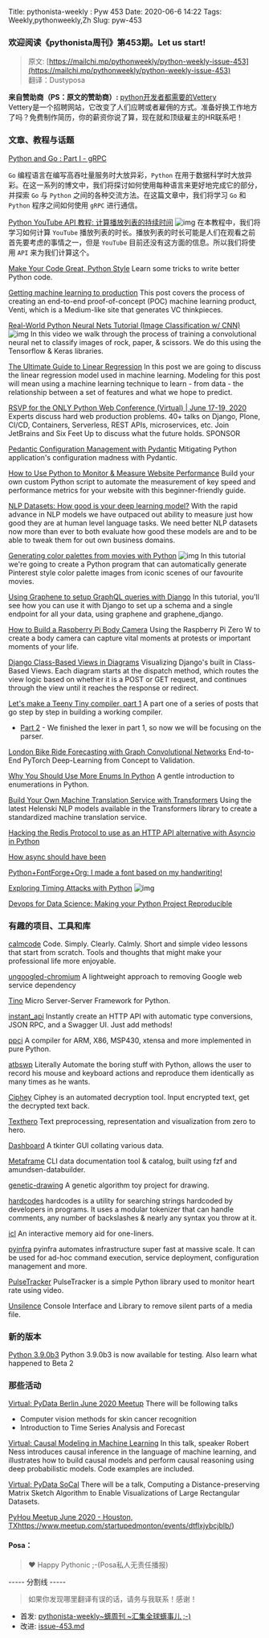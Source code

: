 Title: pythonista-weekly : Pyw 453
Date: 2020-06-6 14:22
Tags: Weekly,pythonweekly,Zh 
Slug: pyw-453

### 欢迎阅读《pythonista周刊》第453期。Let us start!


>原文: [https://mailchi.mp/pythonweekly/python-weekly-issue-453](https://mailchi.mp/pythonweekly/python-weekly-issue-453)  
>翻译：Dustyposa

**来自赞助商（PS：原文的赞助商）:**
[python开发者都需要的Vettery](https://www.vettery.com/tech?utm_source=newsletter&utm_medium=pythonweekly&utm_term=tech&utm_content=grouped&utm_campaign=ad-77579)  
Vettery是一个招聘网站，它改变了人们应聘或者雇佣的方式。准备好换工作地方了吗？免费制作简历，你的薪资你说了算，现在就和顶级雇主的HR联系吧！

### 文章、教程与话题

[Python and Go : Part I - gRPC](https://www.ardanlabs.com/blog/2020/06/python-go-grpc.html)

`Go` 编程语言在编写高吞吐量服务时大放异彩，`Python` 在用于数据科学时大放异彩。在这一系列的博文中，我们将探讨如何使用每种语言来更好地完成它的部分，并探索  `Go` 与 `Python` 之间的各种交流方法。在这篇文章中，我们将学习 `Go` 和 `Python` 程序之间如何使用 `gRPC` 进行通信。


[Python YouTube API 教程: 计算播放列表的持续时间](https://www.youtube.com/watch?v=coZbOM6E47I) ![img](https://mcusercontent.com/e2e180baf855ac797ef407fc7/images/af76283a-6e65-436c-967a-900427cf6399.png)
在本教程中，我们将学习如何计算 `YouTube` 播放列表的时长。播放列表的时长可能是人们在观看之前首先要考虑的事情之一，但是 `YouTube` 目前还没有这方面的信息。所以我们将使用 `API` 来为我们计算这个。

[Make Your Code Great, Python Style](https://livecodestream.dev/post/2020-06-08-make-your-code-great-python-style/)
Learn some tricks to write better Python code.

[Getting machine learning to production](https://veekaybee.github.io/2020/06/09/ml-in-prod/)
This post covers the process of creating an end-to-end proof-of-concept (POC) machine learning product, Venti, which is a Medium-like site that generates VC thinkpieces.

[Real-World Python Neural Nets Tutorial (Image Classification w/ CNN)](https://www.youtube.com/watch?v=44U8jJxaNp8) ![img](https://mcusercontent.com/e2e180baf855ac797ef407fc7/images/af76283a-6e65-436c-967a-900427cf6399.png)
In this video we walk through the process of training a convolutional neural net to classify images of rock, paper, & scissors. We do this using the Tensorflow & Keras libraries.

[The Ultimate Guide to Linear Regression](https://learningwithdata.com/posts/tylerfolkman/the-ultimate-guide-to-linear-regression/)
In this post we are going to discuss the linear regression model used in machine learning. Modeling for this post will mean using a machine learning technique to learn - from data - the relationship between a set of features and what we hope to predict.

[RSVP for the ONLY Python Web Conference (Virtual) | June 17-19, 2020](https://pythonwebconference.com/) 
Experts discuss hard web production problems. 40+ talks on Django, Plone, CI/CD, Containers, Serverless, REST APIs, microservices, etc. Join JetBrains and Six Feet Up to discuss what the future holds. SPONSOR

[Pedantic Configuration Management with Pydantic](https://rednafi.github.io/digressions/python/2020/06/03/python-configs.html)
Mitigating Python application's configuration madness with Pydantic.

[How to Use Python to Monitor & Measure Website Performance](https://www.searchenginejournal.com/python-monitor-measure-website-performance/)
Build your own custom Python script to automate the measurement of key speed and performance metrics for your website with this beginner-friendly guide.

[NLP Datasets: How good is your deep learning model?](https://blog.floydhub.com/nlp-datasets-how-to-train-and-evaluate-your-deep-learning-model/)
With the rapid advance in NLP models we have outpaced out ability to measure just how good they are at human level language tasks. We need better NLP datasets now more than ever to both evaluate how good these models are and to be able to tweak them for out own business domains.

[Generating color palettes from movies with Python](https://www.youtube.com/watch?v=F5FxuJBHdvo) ![img](https://mcusercontent.com/e2e180baf855ac797ef407fc7/images/af76283a-6e65-436c-967a-900427cf6399.png)
In this tutorial we're going to create a Python program that can automatically generate Pinterest style color palette images from iconic scenes of our favourite movies.

[Using Graphene to setup GraphQL queries with Django](https://blog.bitsacm.in/using-graphql-with-diango/)
In this tutorial, you'll see how you can use it with Django to set up a schema and a single endpoint for all your data, using graphene and graphene_django.

[How to Build a Raspberry Pi Body Camera](https://www.tomshardware.com/uk/how-to/raspberry-pi-body-camera)
Using the Raspberry Pi Zero W to create a body camera can capture vital moments at protests or important moments of your life.

[Django Class-Based Views in Diagrams](https://www.brennantymrak.com/articles/django-class-based-views-diagrams.html)
Visualizing Django's built in Class-Based Views. Each diagram starts at the dispatch method, which routes the view logic based on whether it is a POST or GET request, and continues through the view until it reaches the response or redirect.

[Let's make a Teeny Tiny compiler, part 1](http://web.eecs.utk.edu/~azh/blog/teenytinycompiler1.html)
A part one of a series of posts that go step by step in building a working compiler.

- [Part 2](http://web.eecs.utk.edu/~azh/blog/teenytinycompiler2.html) - We finished the lexer in part 1, so now we will be focusing on the parser.


[London Bike Ride Forecasting with Graph Convolutional Networks](https://t.co/yli73cpZaR)
End-to-End PyTorch Deep-Learning from Concept to Validation.

[Why You Should Use More Enums In Python](https://florian-dahlitz.de/blog/why-you-should-use-more-enums-in-python)
A gentle introduction to enumerations in Python.

[Build Your Own Machine Translation Service with Transformers](https://t.co/mm0qpe8oKd)
Using the latest Helenski NLP models available in the Transformers library to create a standardized machine translation service.

[Hacking the Redis Protocol to use as an HTTP API alternative with Asyncio in Python](https://t.co/VmUFn2MENs)

[How async should have been](https://sobolevn.me/2020/06/how-async-should-have-been)

[Python+FontForge+Org: I made a font based on my handwriting!](https://sachachua.com/blog/2020/06/pythonfontforgeorg-i-made-a-font-based-on-my-handwriting/)

[Exploring Timing Attacks with Python](https://www.youtube.com/watch?v=RWj4xfQxQQ8&t) ![img](https://mcusercontent.com/e2e180baf855ac797ef407fc7/images/af76283a-6e65-436c-967a-900427cf6399.png)

[Devops for Data Science: Making your Python Project Reproducible](https://t.co/N053nM5P1U) 

### 有趣的项目、工具和库

[calmcode](https://calmcode.io/) 
Code. Simply. Clearly. Calmly. Short and simple video lessons that start from scratch. Tools and thoughts that might make your professional life more enjoyable.

[ungoogled-chromium](https://github.com/Eloston/ungoogled-chromium)
A lightweight approach to removing Google web service dependency

[Tino](https://github.com/hansonkd/Tino)
Micro Server-Server Framework for Python.

[instant_api](https://github.com/alexmojaki/instant_api)
Instantly create an HTTP API with automatic type conversions, JSON RPC, and a Swagger UI. Just add methods!

[ppci](https://github.com/windelbouwman/ppci)
A compiler for ARM, X86, MSP430, xtensa and more implemented in pure Python.

[atbswp](https://github.com/rmpr/atbswp)
Literally Automate the boring stuff with Python, allows the user to record his mouse and keyboard actions and reproduce them identically as many times as he wants.

[Ciphey](https://github.com/Ciphey/Ciphey) 
Ciphey is an automated decryption tool. Input encrypted text, get the decrypted text back.

[Texthero](https://github.com/jbesomi/texthero) 
Text preprocessing, representation and visualization from zero to hero.

[Dashboard](https://github.com/A-Wheeto/Dashboard)
A tkinter GUI collating various data.

[Metaframe](https://github.com/rsyi/metaframe)
CLI data documentation tool & catalog, built using fzf and amundsen-databuilder. 

[genetic-drawing](https://github.com/anopara/genetic-drawing)
A genetic algorithm toy project for drawing.

[hardcodes](https://github.com/s0md3v/hardcodes)
hardcodes is a utility for searching strings hardcoded by developers in programs. It uses a modular tokenizer that can handle comments, any number of backslashes & nearly any syntax you throw at it.

[icl](https://github.com/plainas/icl) 
An interactive memory aid for one-liners.

[pyinfra](https://pyinfra.com/) 
pyinfra automates infrastructure super fast at massive scale. It can be used for ad-hoc command execution, service deployment, configuration management and more.

[PulseTracker](https://github.com/akilhylton/pulsetracker) 
PulseTracker is a simple Python library used to monitor heart rate using video.

[Unsilence](https://github.com/lagmoellertim/unsilence)
Console Interface and Library to remove silent parts of a media file.



### 新的版本

[Python 3.9.0b3](https://mail.python.org/archives/list/python-committers@python.org/message/JFBZ7OHPQLHBYDCGGLG554JBXWGTKT23/)
Python 3.9.0b3 is now available for testing. Also learn what happened to Beta 2 

### 那些活动

[Virtual: PyData Berlin June 2020 Meetup](https://www.meetup.com/PyData-Berlin/events/271086317/)
There will be following talks

- Computer vision methods for skin cancer recognition
- Introduction to Time Series Analysis and Forecast


[Virtual: Causal Modeling in Machine Learning](https://www.meetup.com/PyData-Boston-Cambridge/events/270901581/)
In this talk, speaker Robert Ness introduces causal inference in the language of machine learning, and illustrates how to build causal models and perform causal reasoning using deep probabilistic models. Code examples are included.

[Virtual: PyData SoCal](https://www.meetup.com/PyData-SoCal/events/270782179/)
There will be a talk, Computing a Distance-preserving Matrix Sketch Algorithm to Enable Visualizations of Large Rectangular Datasets.

[PyHou Meetup June 2020 - Houston, TX](https://www.meetup.com/python-14/events/ndcfkrybcjbvb/)https://www.meetup.com/startupedmonton/events/dtflxjybcjblb/)

#### Posa：

> ❤️ Happy Pythonic ;-(Posa私人无责任播报)  


----- 分割线 -----

> 如果你发现哪里翻译有误的话，请务与我联系！感谢！




- 首发: [pythonista-weekly~蠎周刊 ~汇集全球蠎事儿 ;-)](http://weekly.pychina.org/python-weekly/pyw-453.html)
- 改进: [issue-453.md](https://github.com/PyChina/weekly/blob/master/content/python-weekly/issue%23453.md)

